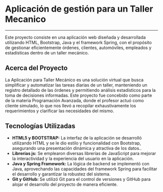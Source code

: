 # Aplicación de gestión para un Taller Mecanico
***
Este proyecto consiste en una aplicación web diseñada y desarrollada utilizando HTML, Bootstrap, Java y el framework Spring, con el propósito de gestionar eficientemente órdenes, clientes, automóviles, empleados y estadísticas dentro de un taller mecánico.

## Acerca del Proyecto
La Aplicación para Taller Mecánico es una solución virtual que busca simplificar y automatizar las tareas diarias de un taller, manteniendo un registro detallado de las órdenes y permitiendo análisis estadísticos para la toma de decisiones informadas. Este proyecto fue concebido como parte de la materia Programación Avanzada, donde el profesor actuó como cliente simulado, lo que nos llevó a recopilar exhaustivamente los requerimientos y clarificar las necesidades del mismo.

## Tecnologías Utilizadas
* **HTML5 y BOOTSTRAP:** La interfaz de la aplicación se desarrolló utilizando HTML y se le dio estilo y funcionalidad con Bootstrap, asegurando una presentación dinámica y atractiva de los datos.. 
* **Librerías js:** Se emplearon diversas librerías de JavaScript para mejorar la interactividad y la experiencia del usuario en la aplicación.
* **Java y Spring Framework:**  La lógica de backend se implementó con Java, aprovechando las capacidades del framework Spring para facilitar el desarrollo y garantizar la robustez del sistema.
* **Git y GitHub:** Se utilizó Git para el control de versiones y GitHub para alojar el desarrollo del proyecto de manera eficiente.

